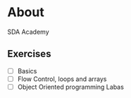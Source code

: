 # About

SDA Academy
    
## Exercises
    
- [ ] Basics
- [ ] Flow Control, loops and arrays
- [ ] Object Oriented programming
Labas